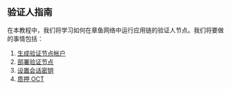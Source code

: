 ## 验证人指南

在本教程中，我们将学习如何在章鱼网络中运行应用链的验证人节点。我们将要做的事情包括：

1. [生成验证节点帐户](./validator-generate-keys.md)
2. [部署验证节点](./validator-deploy.md)
3. [设置会话密钥](./validator-set-session-keys.md)
4. [质押 OCT](./validator-stake.md)